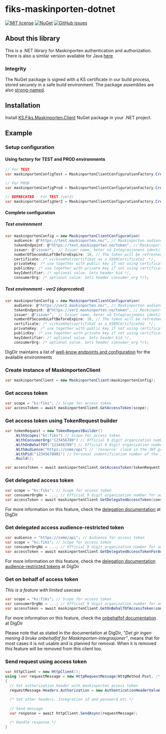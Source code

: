 # fiks-maskinporten-dotnet
[![MIT license](https://img.shields.io/badge/license-MIT-blue.svg)](https://github.com/ks-no/fiks-io-client-dotnet/blob/master/LICENSE)
[![NuGet](https://img.shields.io/nuget/v/KS.fiks.maskinporten.client.svg)](https://www.nuget.org/packages/KS.Fiks.Maskinporten.Client)
[![GitHub issues](https://img.shields.io/github/issues-raw/ks-no/kryptering-dotnet.svg)](//github.com/ks-no/fiks-maskinporten-client-dotnet/issues)

## About this library
This is a .NET library for Maskinporten authentication and authorization.
There is also a similar version available for Java [here](https://github.com/ks-no/fiks-maskinporten)

### Integrity 
The NuGet package is signed with a KS certificate in our build process, stored securely in a safe build environment.
The package assemblies are also [strong-named](https://learn.microsoft.com/en-us/dotnet/standard/assembly/strong-named).

## Installation
Install [KS.Fiks.Maskinporten.Client](https://www.nuget.org/packages/KS.Fiks.Maskinporten.Client) NuGet package in your .NET project.

## Example
### Setup configuration
#### Using factory for TEST and PROD environments
```c#
// For TEST
var maskinportenConfigTest = MaskinportenClientConfigurationFactory.CreateTestConfiguration("test_issuer", testCertificate);

// For PROD
var maskinportenConfigProd = MaskinportenClientConfigurationFactory.CreateProdConfiguration("prod_issuer", certificate);

// DEPRECATED - For TEST (ver2)
var maskinportenConfigVer2 = MaskinportenClientConfigurationFactory.CreateVer2Configuration("ver2_issuer", testCertificate);
```
#### Complete configuration

##### Test environment 

```c#
var maskinportenConfig = new MaskinportenClientConfiguration(
    audience: @"https://test.maskinporten.no/", // Maskinporten audience path
    tokenEndpoint: @"https://test.maskinporten.no/token", // Maskinporten token path
    issuer: @"issuer",  // Issuer name, heter nå Integrasjonens identifikator i selvbetjeningsløsningen til DigDir
    numberOfSecondsLeftBeforeExpire: 10, // The token will be refreshed 10 seconds before it expires
    certificate: /* virksomhetssertifikat as a X509Certificate2  */,
    privateKey: /* use together with public key if not using certificate parameter  */,
    publicKey: /* use together with private key if not using certificate parameter */,
    keyIdentifier: /* optional value. Sets header kid */,
    consumerOrg: /* optional value. Sets header consumer_org */);
```

##### Test environment - ver2 (deprecated)

```c#
var maskinportenConfig = new MaskinportenClientConfiguration(
    audience: @"https://ver2.maskinporten.no/", // Maskinporten audience path
    tokenEndpoint: @"https://ver2.maskinporten.no/token", // Maskinporten token path
    issuer: @"issuer",  // Issuer name, heter nå Integrasjonens identifikator i selvbetjeningsløsningen til DigDir
    numberOfSecondsLeftBeforeExpire: 10, // The token will be refreshed 10 seconds before it expires
    certificate: /* virksomhetssertifikat as a X509Certificate2  */,
    privateKey: /* use together with public key if not using certificate parameter  */,
    publicKey: /* use together with private key if not using certificate parameter */,
    keyIdentifier: /* optional value. Sets header kid */,
    consumerOrg: /* optional value. Sets header consumer_org */);
```
DigDir maintains a list of [well-know endpoints and configuration](https://docs.digdir.no/maskinporten_func_wellknown.html) for the available environments
### Create instance of MaskinportenClient
```c#
var maskinportenClient = new MaskinportenClient(maskinportenConfig);
```

### Get access token
```c#
var scope = "ks:fiks"; // Scope for access token
var accessToken = await maskinportenClient.GetAccessToken(scope);
```

### Get access token using TokenRequest builder
```c#
var tokenRequest = new TokenRequestBuilder()
    .WithScopes("ks:fiks") // Scope for access token
    .WithConsumerOrg("123456789") // Official 9 digit organization number for an organization that has delegated access to you in ALTINN
    .WithOnBehalfOf("123456789") // Official 9 digit organization number for an organization that has delegated access to you in ALTINN
    .WithAudience("https://some/api") // 'resource' claim in the JWT grant and 'aud' claim in the resulting access token
    .WithPid("12345678901") // Personal indentification number of the intended subject of the subsequent API calls
    .Build();

var accessToken = await maskinportenClient.GetAccessToken(tokenRequest);
```

### Get delegated access token 
```c#
var scope = "ks:fiks"; // Scope for access token
var consumerOrgNo = ...; // Official 9 digit organization number for an organization that has delegated access to you in ALTINN
var accessToken = await maskinportenClient.GetDelegatedAccessToken(consumerOrgNo, scope);
```
For more information on this feature, check the [delegation documentation](https://docs.digdir.no/maskinporten_func_delegering.html) at DigDir

### Get delegated access audience-restricted token  
```c#
var audience = "https://some/api"; // Audience for access token
var scope = "ks:fiks"; // Scope for access token
var consumerOrgNo = ...; // Official 9 digit organization number for an organization that has delegated access to you in ALTINN
var accessToken = await maskinportenClient.GetDelegatedAccessTokenForAudience(consumerOrgNo, audience, scope);
```
For more information on this feature, check the [delegation documentation](https://docs.digdir.no/maskinporten_func_delegering.html) [audience-restricted tokens](https://docs.digdir.no/docs/Maskinporten/maskinporten_func_audience_restricted_tokens) at DigDir

### Get on behalf of access token
*This is a feature with limited usecase*
```c#
var scope = "ks:fiks"; // Scope for access token
var consumerOrgNo = ...; // Official 9 digit organization number for an organization that has delegated access to you in ALTINN
var accessToken = await maskinportenClient.GetOnBehalfOfAccessToken(consumerOrgNo, scope);
```
For more information on this feature, check the [onbehalfof documentation](https://docs.digdir.no/docs/idporten/oidc/oidc_api_admin_leverand%C3%B8r.html#1-onbehalfof-i-id-porten) at DigDir

Please note that as stated in the documentation at DigDir, *"Det gir ingen mening å bruke onbehalfof for Maskinporten-integrasjoner"*, means that for most cases it is not usable and is planned for removal. When it is removed this feature will be removed from this client too. 



### Send request using access token
```c#
var httpClient = new HttpClient();
using (var requestMessage = new HttpRequestMessage(HttpMethod.Post, /* api uri */))
{
  // Set authorization header with maskinporten access token
  requestMessage.Headers.Authorization = new AuthenticationHeaderValue("Bearer", accessToken.Token);
    
  /* Set other headers. Integration id and password etc.*/ 
  
  // Send message
  var response = await httpClient.SendAsync(requestMessage);

  /* Handle response */
}
```
